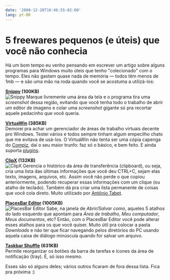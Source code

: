 ```yaml
---
date: '2008-12-20T16:46:55-02:00'
lang: pt-BR
---
```


# 5 freewares pequenos (e úteis) que você não conhecia

Há um bom tempo eu venho pensando em escrever um artigo sobre alguns programas para Windows muito úteis que tenho "colecionado" com o tempo. Eles não gastam quase nada de memória — todos têm menos de 1mb — e são uma mão na roda quando você se acostuma a utilizá-los:

**[Snippy](http://www.bhelpuri.net/Snippy/) (100KB)**  
![Snippy](/img/snippy.jpg)
Marque livremente uma área da tela e o programa tira uma _screenshot_ dessa região, evitando que você tenha todo o trabalho de abrir um editor de imagens e colar uma _screenshot_ gigante só pra recortar aquele pedacinho que você queria.

**[VirtuaWin](http://virtuawin.sourceforge.net/) (385KB)**  
Demorei pra achar um gerenciador de áreas de trabalho virtuais decente pro Windows. Testei vários e todos sempre tinham algum empecilho chato que me evitava de usá-los. O VirtuaWin não tenta ser uma cópia capenga do [Compiz](http://pt.wikipedia.org/wiki/Compiz), daí o seu maior trunfo: faz só o básico, e bem feito. E ainda suporta [plugins](http://virtuawin.sourceforge.net/modules.php).

**[ClipX](http://www.bluemars.org/clipx/) (132KB)**  
![ClipX](/img/clipx.jpg)
Gerencia o histórico da área de transferência (clipboard), ou seja, cria uma lista das últimas informações que você deu CTRL+C, sejam elas texto, imagens, arquivos, etc. Assim você não perde o que copiou anteriormente, podendo recuperar essas informações com um clique (ou atalho de teclado). Também dá pra criar uma lista permanente de coisas que você cola direto. Muito utilizado por [Antônio Tabet](http://kibeloco.com.br/).

**[PlacesBar Editor](http://melloware.com/products/placesbarv1/) (1005KB)**  
![PlacesBar Editor](/img/placesbar.jpg)
Sabe, na janela de _Abrir/Salvar como_, aqueles 5 atalhos do lado esquerdo que apontam para _Área de trabalho_, _Meu computador_, _Meus documentos_, etc? Então, com o PlacesBar Editor você pode alterar esses atalhos para os que você quiser. Muito útil pra colocar a pasta _Downloads_ e não ter que ficar navegando pelos diretórios do PC usando aquela caixa de diálogo minúscula quando for salvar um arquivo.

**[Taskbar Shuffle](http://www.freewebs.com/nerdcave/taskbarshuffle.htm) (631KB)**  
Permite reorganizar os botões da barra de tarefas e ícones da área de notificação (tray). É, só isso mesmo.

Esses são só alguns deles; vários outros ficaram de fora dessa lista. Fica pra próxima :)
